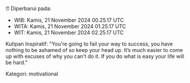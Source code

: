 ⏰ Diperbarui pada:
- WIB: Kamis, 21 November 2024 00.25.17 UTC
- WITA: Kamis, 21 November 2024 01.25.17 UTC
- WIT: Kamis, 21 November 2024 02.25.17 UTC

Kutipan Inspiratif:
"You're going to fail your way to success, you have nothing to be ashamed of so keep your head up. It’s much easier to come up with excuses of why you can't do it. If you do what is easy your life will be hard."


Kategori: motivational

